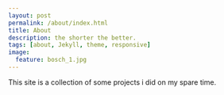 ```yaml
---
layout: post
permalink: /about/index.html
title: About
description: the shorter the better.
tags: [about, Jekyll, theme, responsive]
image:
  feature: bosch_1.jpg
---
```


This site is a collection of some projects i did on my spare time.